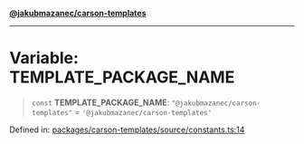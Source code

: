 [**@jakubmazanec/carson-templates**](../README.md)

---

# Variable: TEMPLATE_PACKAGE_NAME

> `const` **TEMPLATE_PACKAGE_NAME**: `"@jakubmazanec/carson-templates"` =
> `'@jakubmazanec/carson-templates'`

Defined in:
[packages/carson-templates/source/constants.ts:14](https://github.com/jakubmazanec/tools/blob/74fa88a6249b3d486436ae7655f4962bc4a86e11/packages/carson-templates/source/constants.ts#L14)
